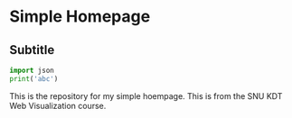 # Simple Homepage

## Subtitle

```py
import json
print('abc')
```

This is the repository for my simple hoempage.
This is from the SNU KDT Web Visualization course.
